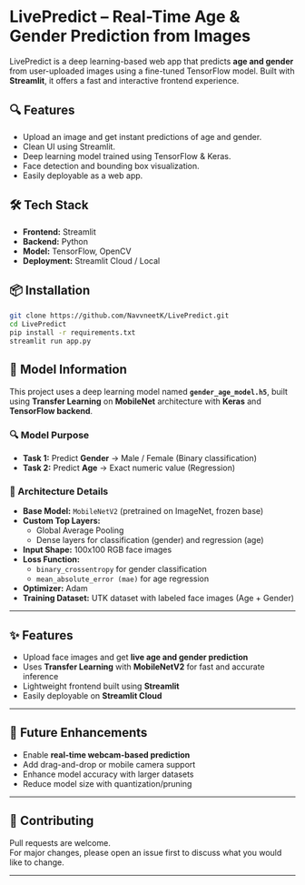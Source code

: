 # LivePredict – Real-Time Age & Gender Prediction from Images

LivePredict is a deep learning-based web app that predicts **age and gender** from user-uploaded images using a fine-tuned TensorFlow model. Built with **Streamlit**, it offers a fast and interactive frontend experience.

## 🔍 Features

- Upload an image and get instant predictions of age and gender.
- Clean UI using Streamlit.
- Deep learning model trained using TensorFlow & Keras.
- Face detection and bounding box visualization.
- Easily deployable as a web app.

## 🛠️ Tech Stack

- **Frontend:** Streamlit
- **Backend:** Python
- **Model:** TensorFlow, OpenCV
- **Deployment:** Streamlit Cloud / Local

## 📦 Installation

```bash
git clone https://github.com/NavvneetK/LivePredict.git
cd LivePredict
pip install -r requirements.txt
streamlit run app.py
```


## 🧠 Model Information

This project uses a deep learning model named **`gender_age_model.h5`**, built using **Transfer Learning** on **MobileNet** architecture with **Keras** and **TensorFlow backend**.

### 🔍 Model Purpose
- **Task 1:** Predict **Gender** → Male / Female (Binary classification)
- **Task 2:** Predict **Age** → Exact numeric value (Regression)

### 🧬 Architecture Details
- **Base Model:** `MobileNetV2` (pretrained on ImageNet, frozen base)
- **Custom Top Layers:**
  - Global Average Pooling
  - Dense layers for classification (gender) and regression (age)
- **Input Shape:** 100x100 RGB face images
- **Loss Function:**
  - `binary_crossentropy` for gender classification
  - `mean_absolute_error (mae)` for age regression
- **Optimizer:** Adam
- **Training Dataset:** UTK dataset with labeled face images (Age + Gender)


---

## ✨ Features

- Upload face images and get **live age and gender prediction**
- Uses **Transfer Learning** with **MobileNetV2** for fast and accurate inference
- Lightweight frontend built using **Streamlit**
- Easily deployable on **Streamlit Cloud**

---

## 🚀 Future Enhancements

- Enable **real-time webcam-based prediction**
- Add drag-and-drop or mobile camera support
- Enhance model accuracy with larger datasets
- Reduce model size with quantization/pruning

---

## 🤝 Contributing

Pull requests are welcome.  
For major changes, please open an issue first to discuss what you would like to change.

---
